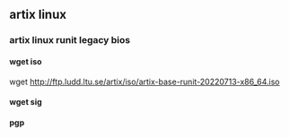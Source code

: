 ## artix linux
### artix linux runit legacy bios

#### wget iso

  wget http://ftp.ludd.ltu.se/artix/iso/artix-base-runit-20220713-x86_64.iso
  
#### wget sig

#### pgp
